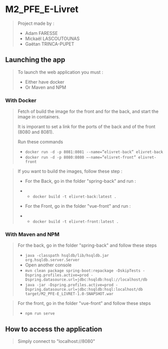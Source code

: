 # M2_PFE_E-Livret

> Project made by :
>
> - Adam FARESSE
> - Mickaël LASCOUTOUNAS
> - Gaëtan TRINCA-PUPET

## Launching the app

> To launch the web application you must :
>
> - Either have docker
> - Or Maven and NPM

### With Docker

> Fetch of build the image for the front and for the back, and start the image in containers.
>
> It is imporant to set a link for the ports of the back and of the front (8080 and 8081).
>
> Run these commands
>
> - `docker run -d -p 8081:8081 --name=”elivret-back” elivret-back`
> - `docker run -d -p 8080:8080 –-name=”elivret-front” elivret-front`

> If you want to build the images, follow these step :
>
> - For the Back, go in the folder "spring-back" and run :
> - - `docker build -t elivret-back:latest .`
>
> - For the Front, go in the folder "vue-front" and run :
> - - `docker build -t elivret-front:latest .`

### With Maven and NPM

> For the back, go in the folder "spring-back" and follow these steps
>
> - `java -classpath hsqldb/lib/hsqldb.jar org.hsqldb.server.Server`
> - Open another console
> - `mvn clean package spring-boot:repackage -DskipTests -Dspring.profiles.active=prod -Dspring.datasource.url=jdbc:hsqldb:hsql://localhost/db`
> - `java -jar -Dspring.profiles.active=prod -Dspring.datasource.url=jdbc:hsqldb:hsql:localhost/db target/M2_PFE-E_LIVRET-1.0-SNAPSHOT.war`

> For the front, go in the folder "vue-front" and follow these steps
>
> - `npm run serve`

## How to access the application

> Simply connect to "localhost://8080"
